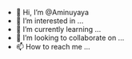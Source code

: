 - 👋 Hi, I’m @Aminuyaya
- 👀 I’m interested in ...
- 🌱 I’m currently learning ...
- 💞️ I’m looking to collaborate on ...
- 📫 How to reach me ...

<!---
Aminuyaya/Aminuyaya is a ✨ special ✨ repository because its `README.md` (this file) appears on your GitHub profile.
You can click the Preview link to take a look at your changes.
--->
